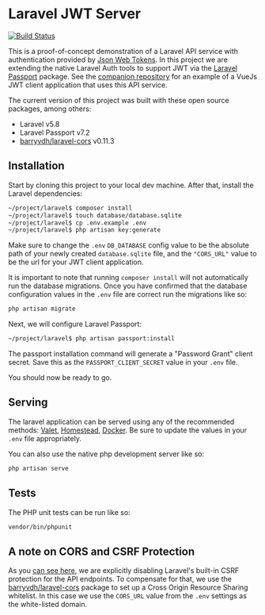 # Laravel JWT Server

[![Build Status](https://travis-ci.org/SRLabs/laravel-jwt-server.svg?branch=master)](https://travis-ci.org/SRLabs/laravel-jwt-server)

This is a proof-of-concept demonstration of a Laravel API service with authentication provided by [Json Web Tokens](https://jwt.io/).  In this project we are extending the native Laravel Auth tools to support JWT via the [Laravel Passport](https://laravel.com/docs/master/passport) package.  See the [companion repository](https://github.com/stagerightlabs/vue-jwt-client) for an example of a VueJs JWT client application that uses this API service.

The current version of this project was built with these open source packages, among others:

- Laravel v5.8
- Laravel Passport v7.2
- [barryvdh/laravel-cors](https://packagist.org/packages/barryvdh/laravel-cors) v0.11.3

## Installation

Start by cloning this project to your local dev machine.  After that, install the Laravel dependencies:

```bash
~/project/laravel$ composer install
~/project/laravel$ touch database/database.sqlite
~/project/laravel$ cp .env.example .env
~/project/laravel$ php artisan key:generate
```

Make sure to change the `.env` `DB_DATABASE` config value to be the absolute path of your newly created `database.sqlite` file, and the ``"CORS_URL"`` value to be the url for your JWT client application.

It is important to note that running `composer install` will not automatically run the database migrations.  Once you have confirmed that the database configuration values in the `.env` file are correct run the migrations like so:

```bash
php artisan migrate
```

Next, we will configure Laravel Passport:

```bash
~/project/laravel$ php artisan passport:install
```

The passport installation command will generate a "Password Grant" client secret.  Save this as the `PASSPORT_CLIENT_SECRET` value in your `.env` file.

You should now be ready to go.

## Serving

The laravel application can be served using any of the recommended methods: [Valet](https://laravel.com/docs/5.5/valet), [Homestead](https://laravel.com/docs/5.5/homestead), [Docker](http://laradock.io/).  Be sure to update the values in your `.env` file appropriately.

You can also use the native php development server like so:

```bash
php artisan serve
```

## Tests

The PHP unit tests can be run like so:

```bash
vendor/bin/phpunit
```

## A note on CORS and CSRF Protection

As you [can see here](https://github.com/SRLabs/laravel-vue-jwt/blob/master/laravel/app/Http/Middleware/VerifyCsrfToken.php#L15), we are explicitly disabling Laravel's built-in CSRF protection for the API endpoints.  To compensate for that, we use the [barryvdh/laravel-cors](https://packagist.org/packages/barryvdh/laravel-cors) package to set up a Cross Origin Resource Sharing whitelist.  In this case we use the `CORS_URL` value from the `.env` settings as the white-listed domain.
